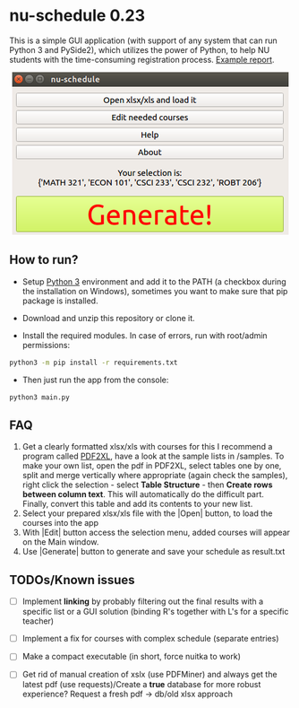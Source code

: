 # nu-schedule 0.23 #

This is a simple GUI application (with support of any system that can run Python 3 and PySide2), which utilizes the power of Python, to help NU students with the time-consuming registration process. [Example report](https://github.com/ac130kz/nu-schedule/blob/master/examples/result1532841466.735346.txt?raw=true).

<p align="center">
  <img src="https://github.com/ac130kz/nu-schedule/blob/master/res/mainscreen.png?raw=true" alt="GUI"/>
</p>

## How to run? ##

* Setup <a href="https://www.python.org/downloads/">Python 3</a> environment and add it to the PATH (a checkbox during the installation on Windows), sometimes you want to make sure that pip package is installed.

* Download and unzip this repository or clone it.

* Install the required modules. In case of errors, run with root/admin permissions:
```bash
python3 -m pip install -r requirements.txt
```
* Then just run the app from the console:
```bash
python3 main.py
```

## FAQ ##

1. Get a clearly formatted xlsx/xls with courses for this I recommend a program called [PDF2XL](https://www.cogniview.com/download), have a look at the sample lists in /samples. To make your own list, open the pdf in PDF2XL, select tables one by one, split and merge vertically where appropriate (again check the samples), right click the selection - select __Table Structure__ - then __Create rows between column text__. This will automatically do the difficult part. Finally, convert this table and add its contents to your new list.
2. Select your prepared xlsx/xls file with the |Open| button, to load the courses into the app
3. With |Edit| button access the selection menu, added courses will appear on the Main window.
4. Use |Generate| button to generate and save your schedule as result<unixtimestamp>.txt

## TODOs/Known issues ##

- [ ] Implement __linking__ by probably filtering out the final results with a specific list or a GUI solution (binding R's together with L's for a specific teacher)

- [ ] Implement a fix for courses with complex schedule (separate entries)
	 
- [ ] Make a compact executable (in short, force nuitka to work)

- [ ] Get rid of manual creation of xslx (use PDFMiner) and always get the latest pdf (use requests)/Create a __true__ database for more robust experience? Request a fresh pdf -> db/old xlsx approach
